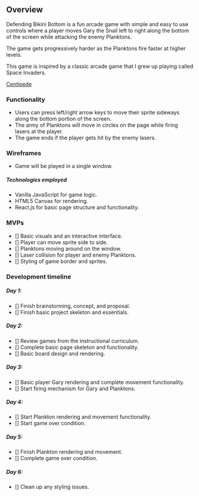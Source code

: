 ## Overview

Defending Bikini Bottom is a fun arcade game with simple and easy to use controls where a player moves Gary the Snail left to right along the bottom of the screen while attacking the enemy Planktons.

The game gets progressively harder as the Planktons fire faster at higher levels.

This game is inspired by a classic arcade game that I grew up playing called Space Invaders.

[Centipede](https://en.wikipedia.org/wiki/Space_Invaders)

### Functionality

* Users can press left/right arrow keys to move their sprite sideways along the bottom portion of the screen.
* The army of Planktons will move in circles on the page while firing lasers at the player.
* The game ends if the player gets hit by the enemy lasers.

### Wireframes

* Game will be played in a single window.

##### Technologies employed

* Vanilla JavaScript for game logic.
* HTML5 Canvas for rendering.
* React.js for basic page structure and functionality.

### MVPs
- [] Basic visuals and an interactive interface.
- [] Player can move sprite side to side.
- [] Planktons moving around on the window.
- [] Laser collision for player and enemy Planktons.
- [] Styling of game border and sprites.

### Development timeline

##### Day 1:
- [] Finish brainstorming, concept, and proposal.
- [] Finish basic project skeleton and essentials.

##### Day 2:
- [] Review games from the instructional curriculum.
- [] Complete basic page skeleton and functionality.
- [] Basic board design and rendering.

##### Day 3:
- [] Basic player Gary rendering and complete movement functionality.
- [] Start firing mechanism for Gary and Planktons.

##### Day 4:
- [] Start Plankton rendering and movement functionality.
- [] Start game over condition.

##### Day 5:
- [] Finish Plankton rendering and movement.
- [] Complete game over condition.

##### Day 6:
- [] Clean up any styling issues.
